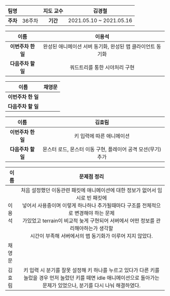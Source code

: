 |   팀명   |        | 지도 교수 |         김경철          |
| :------: | :----: | :-------: | :---------------------: |
| **주차** | 36주차 | **기간**  | 2021.05.10 ~ 2021.05.16 |

|        이름        |                           이용석                           |
| :----------------: | :--------------------------------------------------------: |
| **이번주차 한 일** | 완성된 애니메이션 서버 동기화, 완성된 맵 클라이언트 동기화 |
| **다음주차 할 일** |               쿼드트리를 통한 시야처리 구현                |

|        이름        | 채영문 |
| :----------------: | :----: |
| **이번주차 한 일** |        |
| **다음주차 할 일** |        |

|        이름        |                            김효림                            |
| :----------------: | :----------------------------------------------------------: |
| **이번주차 한 일** |                  키 입력에 따른 애니메이션                   |
| **다음주차 할 일** | 몬스터 로드, 몬스터 이동 구현, 플레이어 공격 모션(무기) 추가 |

| 이름   |                         문제점 정리                          |
| ------ | :----------------------------------------------------------: |
| 이용석 | 처음 설정했던 이동관련 패킷에 애니메이션에 대한 정보가 없어서 임시로 빈 패킷에<br /> 넣어서 사용중이며 이렇게 하나하나 추가될때마다 구조를 전체적으로 변경해야 하는 문제<br /> 가있었고 terrain이 비교적 늦게 구현되어 서버에서 어떤 정보를 관리해야하는가 생각할<br /> 시간이 부족해 서버에서의 맵 동기화가 이루어 지지 않았다. |
| 채영문 |                                                              |
| 김효림 | 키 입력 시 분기를 잘못 설정해 키 하나를 누르고 있다가 다른 키를 눌렀을 경우 먼저 눌렀던 키를 떼면 idle 애니메이션으로 돌아가는 문제가 있었으나, 분기를 다시 나눠 해결하였다. |

